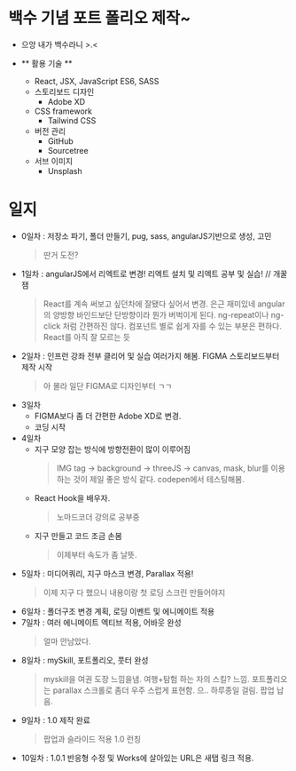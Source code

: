 # 백수 기념 포트 폴리오 제작~
- 으앙 내가 백수라니 >.<

- ** 활용 기술 **
    - React, JSX, JavaScript ES6, SASS
    - 스토리보드 디자인
         - Adobe XD
    - CSS framework
        - Tailwind CSS
    - 버전 관리
        - GitHub
        - Sourcetree
    - 서브 이미지
        - Unsplash
# 일지
- 0일차 : 저장소 파기, 폴더 만들기, pug, sass, angularJS기반으로 생성, 고민
    > 딴거 도전?
- 1일차 : angularJS에서 리엑트로 변경! 리엑트 설치 및 리엑트 공부 및 실습! // 개꿀잼
    > React를 계속 써보고 싶던차에 잘됐다 싶어서 변경. 은근 재미있네
    > angular의 양방향 바인드보단 단방향이라 뭔가 버벅이게 된다. ng-repeat이나 ng-click 처럼 간편하진 않다.
    > 컴포넌트 별로 쉽게 자를 수 있는 부분은 편하다. React를 아직 잘 모르는 듯 
- 2일차 : 인프런 강좌 전부 클리어 및 실습 여러가지 해봄. FIGMA 스토리보드부터 제작 시작
    > 아 몰라 일단 FIGMA로 디자인부터 ㄱㄱ
- 3일차 
    - FIGMA보다 좀 더 간편한 Adobe XD로 변경.
    - 코딩 시작
- 4일차
    - 지구 모양 잡는 방식에 방향전환이 많이 이루어짐
        > IMG tag -> background -> threeJS -> canvas, mask, blur를 이용하는 것이 제일 좋은 방식 같다. codepen에서 테스팅해봄.
    - React Hook을 배우자.
        > 노마드코더 강의로 공부중
    - 지구 만들고 코드 조금 손봄
        > 이제부터 속도가 좀 날뜻.
- 5일차 : 미디어쿼리, 지구 마스크 변경, Parallax 적용!
    > 이제 지구 다 했으니 내용이랑 첫 로딩 스크린 만들어야지
- 6일차 : 폴더구조 변경 계획, 로딩 이벤트 및 에니메이트 적용
- 7일차 : 여러 에니메이트 엑티브 적용, 어바웃 완성
    > 얼마 안남았다.
- 8일차 : mySkill, 포트폴리오, 풋터 완성
    > myskill을 여권 도장 느낌을냄. 여행+탐험 하는 자의 스킬? 느낌.
    > 포트폴리오는 parallax 스크롤로 좀더 우주 스럽게 표현함. 으.. 하루종일 걸림. 팝업 납음.
- 9일차 : 1.0 제작 완료
    > 팝업과 슬라이드 적용 1.0 런칭
- 10일차 : 1.0.1 반응형 수정 및 Works에 살아있는 URL은 새탭 링크 적용.
    
